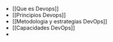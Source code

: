 - [[Que es Devops]]
- [[Principios Devops]]
- [[Metodologia y estrategias DevOps]]
- [[Capacidades DevOps]]
-